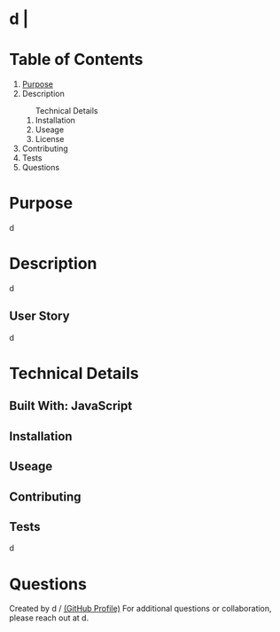 
  
  # d  |   

  # Table of Contents
  <ol>
  <li><a href=#purpose>Purpose</a></li>
  <li>Description<a href=#description></a></li>
  <ol>Technical Details<a href=#technical-details></a></li>
    <li>Installation<a href=#installation></a></li>
    <li>Useage<a href=#usage></a></li>
    <li>License<a href=#license></a></li>
  </ol>
  <li>Contributing<a href=#contributing></a></li>
  <li>Tests<a href=#tests></a></li>
  <li>Questions<a href=#questions></a></li>
  </ol>



  # Purpose 

  d

  # Description 

  d

  ## User Story 

  d

  # Technical Details 

  ## Built With: JavaScript 


  ## Installation 

  

  ## Useage 

  

  

  ## Contributing 

  

  ## Tests 

  d

  # Questions 

  Created by d / [(GitHub Profile)](https://github.com/d)
  For additional questions or collaboration, please reach out at d.

